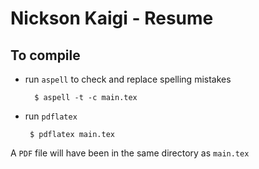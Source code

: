 # Nickson Kaigi - Resume 

## To compile


- run `aspell` to check and replace spelling mistakes

        $ aspell -t -c main.tex
 
 - run `pdflatex`

        $ pdflatex main.tex
 

A `PDF` file will have been in the same directory as `main.tex`
